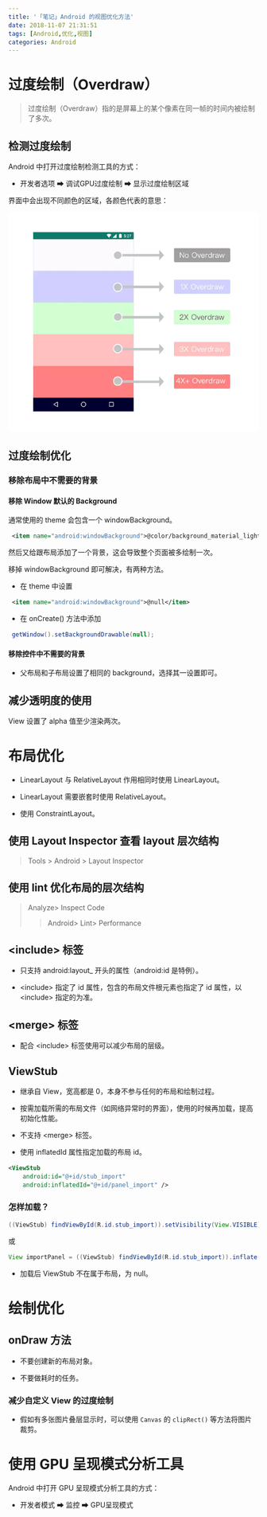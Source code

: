 ```yaml
---
title: '「笔记」Android 的视图优化方法'
date: 2018-11-07 21:31:51
tags: [Android,优化,视图]
categories: Android
---
```


# 过度绘制（Overdraw）

> 过度绘制（Overdraw）指的是屏幕上的某个像素在同一帧的时间内被绘制了多次。

## 检测过度绘制

Android 中打开过度绘制检测工具的方式：

- 开发者选项 ➡ 调试GPU过度绘制 ➡ 显示过度绘制区域

界面中会出现不同颜色的区域，各颜色代表的意思：

![overdraw](/images/posts/android/Android的视图优化方法/overdraw.webp)

## 过度绘制优化

### 移除布局中不需要的背景

#### 移除 Window 默认的 Background

通常使用的 theme 会包含一个 windowBackground。

```xml
 <item name="android:windowBackground">@color/background_material_light</item>
```

然后又给跟布局添加了一个背景，这会导致整个页面被多绘制一次。

移掉 windowBackground 即可解决，有两种方法。

- 在 theme 中设置

```xml
 <item name="android:windowBackground">@null</item>
```

- 在 onCreate() 方法中添加

```java
 getWindow().setBackgroundDrawable(null);
```

#### 移除控件中不需要的背景

- 父布局和子布局设置了相同的 background，选择其一设置即可。

## 减少透明度的使用

View 设置了 alpha 值至少渲染两次。

# 布局优化

- LinearLayout 与 RelativeLayout 作用相同时使用 LinearLayout。

- LinearLayout 需要嵌套时使用 RelativeLayout。

- 使用 ConstraintLayout。

## 使用 Layout Inspector 查看 layout 层次结构

> Tools > Android > Layout Inspector

## 使用 lint 优化布局的层次结构

> Analyze> Inspect Code
>> Android> Lint> Performance

## <include\> 标签

- 只支持 android:layout\_ 开头的属性（android:id 是特例）。

- <include\> 指定了 id 属性，包含的布局文件根元素也指定了 id 属性，以 <include\> 指定的为准。

## <merge\> 标签

- 配合 <include\> 标签使用可以减少布局的层级。

## ViewStub

- 继承自 View，宽高都是 0，本身不参与任何的布局和绘制过程。

- 按需加载所需的布局文件（如网络异常时的界面），使用的时候再加载，提高初始化性能。

- 不支持 <merge\> 标签。

- 使用 inflatedId 属性指定加载的布局 id。

```xml
<ViewStub
	android:id="@+id/stub_import"
	android:inflatedId="@+id/panel_import" />
```

### 怎样加载？

```java
((ViewStub) findViewById(R.id.stub_import)).setVisibility(View.VISIBLE);
```

或

```java
View importPanel = ((ViewStub) findViewById(R.id.stub_import)).inflate();
```

- 加载后 ViewStub 不在属于布局，为 null。

# 绘制优化

## onDraw 方法

- 不要创建新的布局对象。

- 不要做耗时的任务。

### 减少自定义 View 的过度绘制

- 假如有多张图片叠层显示时，可以使用 `Canvas` 的 `clipRect()` 等方法将图片裁剪。

# 使用 GPU 呈现模式分析工具

Android 中打开 GPU 呈现模式分析工具的方式：

- 开发者模式 ➡ 监控 ➡ GPU呈现模式